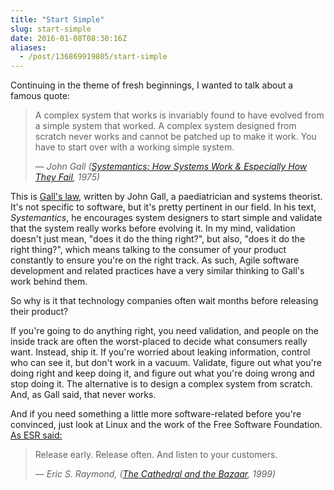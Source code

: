 ```yaml
---
title: "Start Simple"
slug: start-simple
date: 2016-01-08T08:30:16Z
aliases:
  - /post/136869919805/start-simple
---
```


Continuing in the theme of fresh beginnings, I wanted to talk about a famous quote:

> A complex system that works is invariably found to have evolved from a simple system that worked. A complex system designed from scratch never works and cannot be patched up to make it work. You have to start over with a working simple system.
>
> <cite>— John Gall ([Systemantics: How Systems Work & Especially How They Fail][], 1975)</cite>

<!--more-->

This is [Gall's law][], written by John Gall, a paediatrician and systems theorist. It's not specific to software, but it's pretty pertinent in our field. In his text, _Systemantics_, he encourages system designers to start simple and validate that the system really works before evolving it. In my mind, validation doesn't just mean, "does it do the thing right?", but also, "does it do the right thing?", which means talking to the consumer of your product constantly to ensure you're on the right track. As such, Agile software development and related practices have a very similar thinking to Gall's work behind them.

So why is it that technology companies often wait months before releasing their product?

If you're going to do anything right, you need validation, and people on the inside track are often the worst-placed to decide what consumers really want. Instead, ship it. If you're worried about leaking information, control who can see it, but don't work in a vacuum. Validate, figure out what you're doing right and keep doing it, and figure out what you're doing wrong and stop doing it. The alternative is to design a complex system from scratch. And, as Gall said, that never works.

And if you need something a little more software-related before you're convinced, just look at Linux and the work of the Free Software Foundation. [As ESR said:][the cathedral and the bazaar: release early, release often]

> Release early. Release often. And listen to your customers.
>
> <cite>— Eric S. Raymond, ([The Cathedral and the Bazaar][], 1999)</cite>

[gall's law]: https://en.wikipedia.org/wiki/John_Gall_%28author%29#Gall.27s_law
[systemantics: how systems work & especially how they fail]: http://www.amazon.co.uk/gp/product/0812906748/ref=as_li_tl?ie=UTF8&camp=1634&creative=19450&creativeASIN=0812906748&linkCode=as2&tag=monospamonolo-21
[the cathedral and the bazaar]: http://www.amazon.co.uk/gp/product/0596001088/ref=as_li_tl?ie=UTF8&camp=1634&creative=19450&creativeASIN=0596001088&linkCode=as2&tag=monospamonolo-21
[the cathedral and the bazaar: release early, release often]: http://www.catb.org/esr/writings/homesteading/cathedral-bazaar/ar01s04.html
